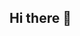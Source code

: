 ## Hi there 👋

<!--
**SaleemMalik632/SaleemMalik632** is a ✨ _special_ ✨ repository because its `README.md` (this file) appears on your GitHub profile.

Here are some ideas to get you started:

- 🔭 I’m currently working on Machine learrning 
- 🌱 I’m currently learning Multi head and vesion Attension 
- 💬 Ask me about ...
- I'm Self Learner 
- 📫 How to reach me: ...
- 😄 slaeemalil444@gmail.com: ...
- ⚡ Always learning new things 
-->
